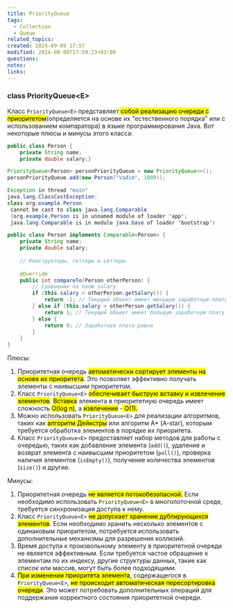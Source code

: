 ```yaml
---
title: PriorityQueue
tags:
  - Collection
  - Queue
related_topics: 
created: 2024-09-09 17:57
modified: 2024-09-09T17:59:23+03:00
questions: 
notes: 
links: 
---
```

### class PriorityQueue\<E>

Класс `PriorityQueue<E>` представляет<mark class="hltr-yellow"> собой реализацию очереди с приоритетом</mark>(определяется на основе их "естественного порядка" или с использованием компаратора) в языке программирования Java. Вот некоторые плюсы и минусы этого класса:

```Java
public class Person {
    private String name;
    private double salary;}

PriorityQueue<Person> personPriorityQueue = new PriorityQueue<>();
personPriorityQueue.add(new Person("Vadim", 1000));

Exception in thread "main"
java.lang.ClassCastException:
class org.example.Person
 cannot be cast to class java.lang.Comparable
 (org.example.Person is in unnamed module of loader 'app';
 java.lang.Comparable is in module java.base of loader 'bootstrap')
```

```Java
public class Person implements Comparable<Person> {
    private String name;
    private double salary;
    
    // Конструкторы, геттеры и сеттеры
    
    @Override
    public int compareTo(Person otherPerson) {
        // Сравнение по полю salary
        if (this.salary < otherPerson.getSalary()) {
            return -1; // Текущий объект имеет меньшую заработную плату
        } else if (this.salary > otherPerson.getSalary()) {
            return 1; // Текущий объект имеет большую заработную плату
        } else {
            return 0; // Заработная плата равна
        }
    }
}
```

Плюсы:

1. Приоритетная очередь <mark class="hltr-orange">автоматически сортирует элементы на основе их приоритета</mark>. Это позволяет эффективно получать элементы с наивысшим приоритетом.
2. Класс `PriorityQueue<E>` <mark class="hltr-yellow">обеспечивает быструю вставку и извлечение элементов</mark>. <mark class="hltr-blue">Вставка</mark> элемента в приоритетную очередь имеет сложность <mark class="hltr-blue">O(log n)</mark>, а <mark class="hltr-green2">извлечение</mark> -<mark class="hltr-green2"> O(1).</mark>
3. Можно использовать `PriorityQueue<E>` для реализации алгоритмов, таких как <mark class="hltr-yellow">алгоритм Дейкстры</mark> или алгоритм А* (A-star), которым требуется обработка элементов в порядке их приоритета.
4. Класс `PriorityQueue<E>` предоставляет набор методов для работы с очередью, таких как добавление элемента (`add()`), удаление и возврат элемента с наивысшим приоритетом (`poll()`), проверка наличия элементов (`isEmpty()`), получение количества элементов (`size()`) и другие.

Минусы:

1. Приоритетная очередь <mark class="hltr-yellow">не является потокобезопасной.</mark> Если необходимо использовать `PriorityQueue<E>` в многопоточной среде, требуется синхронизация доступа к нему.
2. Класс `PriorityQueue<E>` <mark class="hltr-yellow">не допускает хранение дублирующихся элементов</mark>. Если необходимо хранить несколько элементов с одинаковым приоритетом, потребуется использовать дополнительные механизмы для разрешения коллизий.
3. Время доступа к произвольному элементу в приоритетной очереди не является эффективным. Если требуется частое обращение к элементам по их индексу, другие структуры данных, такие как список или массив, могут быть более подходящими.
4. <mark class="hltr-yellow">При изменении приоритета элемента</mark>, содержащегося в `PriorityQueue<E>`, <mark class="hltr-yellow">не происходит автоматическая пересортировка очереди</mark>. Это может потребовать дополнительных операций для поддержания корректного состояния приоритетной очереди.
